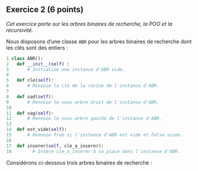 ## Exercice 2 (6 points)

_Cet exercice porte sur les arbres binaires de recherche, la POO et la récursivité._

Nous disposons d’une classe `ABR` pour les arbres binaires de recherche dont les clés sont des entiers :

```python
1 class ABR():
2   def __init__(self) :
3       # Initialise une instance d'ABR vide.
4
5   def cle(self):
6       # Renvoie la clé de la racine de l'instance d'ABR.
7
8   def sad(self):
9       # Renvoie le sous-arbre droit de l'instance d'ABR.
10
11  def sag(self):
12      # Renvoie le sous-arbre gauche de l'instance d'ABR.
13
14  def est_vide(self):
15      # Renvoie True si l'instance d'ABR est vide et False sinon.
16
17  def inserer(self, cle_a_inserer):
18        # Insère cle_a_inserer à sa place dans l'instance d'ABR.
```

Considérons ci-dessous trois arbres binaires de recherche :
